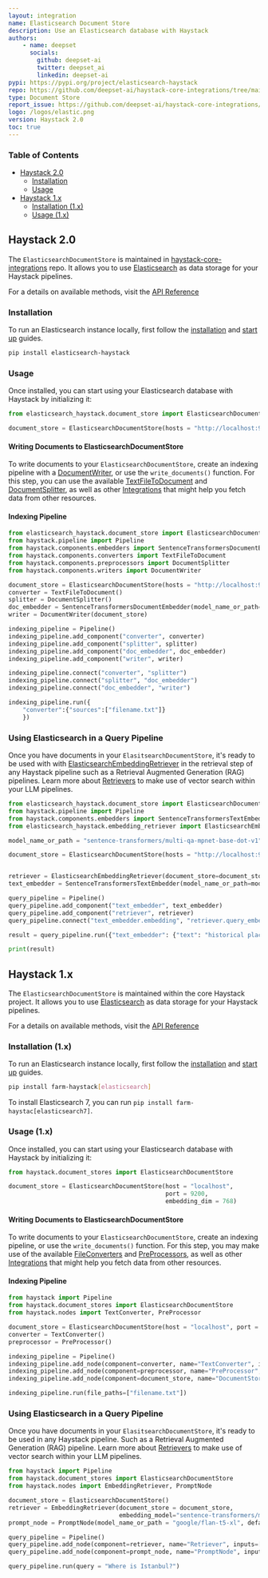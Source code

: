 ```yaml
---
layout: integration
name: Elasticsearch Document Store
description: Use an Elasticsearch database with Haystack
authors:
    - name: deepset
      socials:
        github: deepset-ai
        twitter: deepset_ai
        linkedin: deepset-ai
pypi: https://pypi.org/project/elasticsearch-haystack
repo: https://github.com/deepset-ai/haystack-core-integrations/tree/main/integrations/opensearch
type: Document Store
report_issue: https://github.com/deepset-ai/haystack-core-integrations/issues
logo: /logos/elastic.png
version: Haystack 2.0
toc: true
---
```


### Table of Contents

- [Haystack 2.0](#haystack-20)
  - [Installation](#installation)
  - [Usage](#usage)
- [Haystack 1.x](#haystack-1x)
  - [Installation (1.x)](#installation-1x)
  - [Usage (1.x)](#usage-1x)

## Haystack 2.0

The `ElasticsearchDocumentStore` is maintained in [haystack-core-integrations](https://github.com/deepset-ai/haystack-core-integrations/tree/main/integrations/elasticsearch) repo. It allows you to use [Elasticsearch](https://www.elastic.co/guide/en/elasticsearch/reference/current/elasticsearch-intro.html) as data storage for your Haystack pipelines.

For a details on available methods, visit the [API Reference](https://docs.haystack.deepset.ai/reference/document-store-api#elasticsearchdocumentstore-1)

### Installation

To run an Elasticsearch instance locally, first follow the [installation](https://www.elastic.co/guide/en/elasticsearch/reference/current/install-elasticsearch.html) and [start up](https://www.elastic.co/guide/en/elasticsearch/reference/current/starting-elasticsearch.html) guides. 

```bash
pip install elasticsearch-haystack
```

### Usage

Once installed, you can start using your Elasticsearch database with Haystack by initializing it: 

```python
from elasticsearch_haystack.document_store import ElasticsearchDocumentStore

document_store = ElasticsearchDocumentStore(hosts = "http://localhost:9200")
```

#### Writing Documents to ElasticsearchDocumentStore

To write documents to your `ElasticsearchDocumentStore`, create an indexing pipeline with a [DocumentWriter](https://docs.haystack.deepset.ai/v2.0/docs/documentwriter), or use the `write_documents()` function.
For this step, you can use the available [TextFileToDocument](https://docs.haystack.deepset.ai/v2.0/docs/textfiletodocument) and [DocumentSplitter](https://docs.haystack.deepset.ai/v2.0/docs/documentsplitter), as well as other [Integrations](/integrations) that might help you fetch data from other resources.

#### Indexing Pipeline

```python
from elasticsearch_haystack.document_store import ElasticsearchDocumentStore
from haystack.pipeline import Pipeline
from haystack.components.embedders import SentenceTransformersDocumentEmbedder
from haystack.components.converters import TextFileToDocument
from haystack.components.preprocessors import DocumentSplitter
from haystack.components.writers import DocumentWriter 

document_store = ElasticsearchDocumentStore(hosts = "http://localhost:9200")
converter = TextFileToDocument()
splitter = DocumentSplitter()
doc_embedder = SentenceTransformersDocumentEmbedder(model_name_or_path="sentence-transformers/multi-qa-mpnet-base-dot-v1")
writer = DocumentWriter(document_store)

indexing_pipeline = Pipeline()
indexing_pipeline.add_component("converter", converter)
indexing_pipeline.add_component("splitter", splitter)
indexing_pipeline.add_component("doc_embedder", doc_embedder)
indexing_pipeline.add_component("writer", writer)

indexing_pipeline.connect("converter", "splitter")
indexing_pipeline.connect("splitter", "doc_embedder")
indexing_pipeline.connect("doc_embedder", "writer")

indexing_pipeline.run({
    "converter":{"sources":["filename.txt"]}
    })
```

### Using Elasticsearch in a Query Pipeline

Once you have documents in your `ElasitsearchDocumentStore`, it's ready to be used with with [ElasticsearchEmbeddingRetriever](https://github.com/deepset-ai/haystack-core-integrations/blob/main/integrations/elasticsearch/src/elasticsearch_haystack/embedding_retriever.py) in the retrieval step of any Haystack pipeline such as a Retrieval Augmented Generation (RAG) pipelines. Learn more about [Retrievers](https://docs.haystack.deepset.ai/v2.0/docs/retrievers) to make use of vector search within your LLM pipelines.

```python
from elasticsearch_haystack.document_store import ElasticsearchDocumentStore
from haystack.pipeline import Pipeline
from haystack.components.embedders import SentenceTransformersTextEmbedder 
from elasticsearch_haystack.embedding_retriever import ElasticsearchEmbeddingRetriever

model_name_or_path = "sentence-transformers/multi-qa-mpnet-base-dot-v1"

document_store = ElasticsearchDocumentStore(hosts = "http://localhost:9200")


retriever = ElasticsearchEmbeddingRetriever(document_store=document_store)
text_embedder = SentenceTransformersTextEmbedder(model_name_or_path=model_name_or_path)

query_pipeline = Pipeline()
query_pipeline.add_component("text_embedder", text_embedder)
query_pipeline.add_component("retriever", retriever)
query_pipeline.connect("text_embedder.embedding", "retriever.query_embedding")

result = query_pipeline.run({"text_embedder": {"text": "historical places in Instanbul"}})

print(result)
```

## Haystack 1.x

The `ElasticsearchDocumentStore` is maintained within the core Haystack project. It allows you to use [Elasticsearch](https://www.elastic.co/guide/en/elasticsearch/reference/current/elasticsearch-intro.html) as data storage for your Haystack pipelines.

For a details on available methods, visit the [API Reference](https://docs.haystack.deepset.ai/reference/document-store-api#elasticsearchdocumentstore-1)

### Installation (1.x)

To run an Elasticsearch instance locally, first follow the [installation](https://www.elastic.co/guide/en/elasticsearch/reference/current/install-elasticsearch.html) and [start up](https://www.elastic.co/guide/en/elasticsearch/reference/current/starting-elasticsearch.html) guides. 

```bash
pip install farm-haystack[elasticsearch]
```

To install Elasticsearch 7, you can run `pip install farm-haystac[elasticsearch7]`.

### Usage (1.x)

Once installed, you can start using your Elasticsearch database with Haystack by initializing it: 

```python
from haystack.document_stores import ElasticsearchDocumentStore

document_store = ElasticsearchDocumentStore(host = "localhost",
                                            port = 9200,
                                            embedding_dim = 768)
```

#### Writing Documents to ElasticsearchDocumentStore

To write documents to your `ElasticsearchDocumentStore`, create an indexing pipeline, or use the `write_documents()` function.
For this step, you may make use of the available [FileConverters](https://docs.haystack.deepset.ai/docs/file_converters) and [PreProcessors](https://docs.haystack.deepset.ai/docs/preprocessor), as well as other [Integrations](/integrations) that might help you fetch data from other resources.

#### Indexing Pipeline

```python
from haystack import Pipeline
from haystack.document_stores import ElasticsearchDocumentStore
from haystack.nodes import TextConverter, PreProcessor

document_store = ElasticsearchDocumentStore(host = "localhost", port = 9200)
converter = TextConverter()
preprocessor = PreProcessor()

indexing_pipeline = Pipeline()
indexing_pipeline.add_node(component=converter, name="TextConverter", inputs=["File"])
indexing_pipeline.add_node(component=preprocessor, name="PreProcessor", inputs=["TextConverter"])
indexing_pipeline.add_node(component=document_store, name="DocumentStore", inputs=["PreProcessor"])

indexing_pipeline.run(file_paths=["filename.txt"])
```

### Using Elasticsearch in a Query Pipeline

Once you have documents in your `ElasitsearchDocumentStore`, it's ready to be used in any Haystack pipeline. Such as a Retrieval Augmented Generation (RAG) pipeline. Learn more about [Retrievers](https://docs.haystack.deepset.ai/docs/retriever) to make use of vector search within your LLM pipelines.

```python
from haystack import Pipeline
from haystack.document_stores import ElasticsearchDocumentStore
from haystack.nodes import EmbeddingRetriever, PromptNode

document_store = ElasticsearchDocumentStore()
retriever = EmbeddingRetriever(document_store = document_store,
                               embedding_model="sentence-transformers/multi-qa-mpnet-base-dot-v1")
prompt_node = PromptNode(model_name_or_path = "google/flan-t5-xl", default_prompt_template = "deepset/question-answering")

query_pipeline = Pipeline()
query_pipeline.add_node(component=retriever, name="Retriever", inputs=["Query"])
query_pipeline.add_node(component=prompt_node, name="PromptNode", inputs=["Retriever"])

query_pipeline.run(query = "Where is Istanbul?")
```
